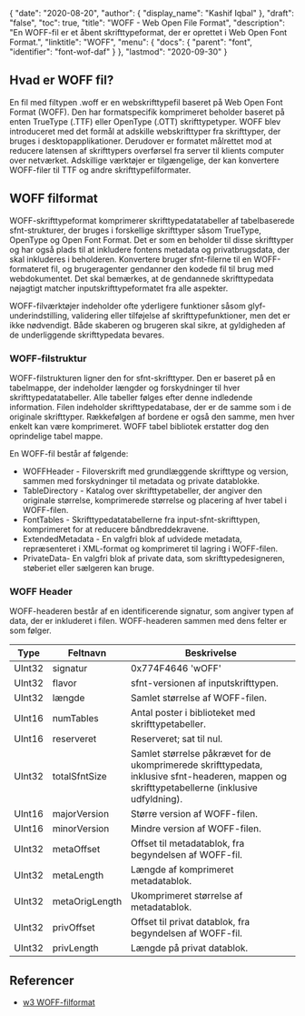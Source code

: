 {
  "date": "2020-08-20",
  "author": {
    "display_name": "Kashif Iqbal"
},
  "draft": "false",
  "toc": true,
  "title": "WOFF - Web Open File Format",
  "description": "En WOFF-fil er et åbent skrifttypeformat, der er oprettet i Web Open Font Format.",
  "linktitle": "WOFF",
  "menu": {
    "docs": {
      "parent": "font",
      "identifier": "font-wof-daf"
}
},
  "lastmod": "2020-09-30"
}

## Hvad er WOFF fil?

En fil med filtypen .woff er en webskrifttypefil baseret på Web Open Font Format (WOFF). Den har formatspecifik komprimeret beholder baseret på enten TrueType (.TTF) eller OpenType (.OTT) skrifttypetyper. WOFF blev introduceret med det formål at adskille webskrifttyper fra skrifttyper, der bruges i desktopapplikationer. Derudover er formatet målrettet mod at reducere latensen af skrifttypers overførsel fra server til klients computer over netværket. Adskillige værktøjer er tilgængelige, der kan konvertere WOFF-filer til TTF og andre skrifttypefilformater.

## WOFF filformat

WOFF-skrifttypeformat komprimerer skrifttypedatatabeller af tabelbaserede sfnt-strukturer, der bruges i forskellige skrifttyper såsom TrueType, OpenType og Open Font Format. Det er som en beholder til disse skrifttyper og har også plads til at inkludere fontens metadata og privatbrugsdata, der skal inkluderes i beholderen. Konvertere bruger sfnt-filerne til en WOFF-formateret fil, og brugeragenter gendanner den kodede fil til brug med webdokumentet. Det skal bemærkes, at de gendannede skrifttypedata nøjagtigt matcher inputskrifttypeformatet fra alle aspekter.

WOFF-filværktøjer indeholder ofte yderligere funktioner såsom glyf-underindstilling, validering eller tilføjelse af skrifttypefunktioner, men det er ikke nødvendigt. Både skaberen og brugeren skal sikre, at gyldigheden af de underliggende skrifttypedata bevares.

### WOFF-filstruktur

WOFF-filstrukturen ligner den for sfnt-skrifttyper. Den er baseret på en tabelmappe, der indeholder længder og forskydninger til hver skrifttypedatatabeller. Alle tabeller følges efter denne indledende information. Filen indeholder skrifttypedatabase, der er de samme som i de originale skrifttyper. Rækkefølgen af bordene er også den samme, men hver enkelt kan være komprimeret. WOFF tabel bibliotek erstatter dog den oprindelige tabel mappe.

En WOFF-fil består af følgende:

 * WOFFHeader - Filoverskrift med grundlæggende skrifttype og version, sammen med forskydninger til metadata og private datablokke.
 * TableDirectory - Katalog over skrifttypetabeller, der angiver den originale størrelse, komprimerede størrelse og placering af hver tabel i WOFF-filen.
 * FontTables - Skrifttypedatatabellerne fra input-sfnt-skrifttypen, komprimeret for at reducere båndbreddekravene.
 * ExtendedMetadata - En valgfri blok af udvidede metadata, repræsenteret i XML-format og komprimeret til lagring i WOFF-filen.
 * PrivateData- En valgfri blok af private data, som skrifttypedesigneren, støberiet eller sælgeren kan bruge.

### WOFF Header
WOFF-headeren består af en identificerende signatur, som angiver typen af data, der er inkluderet i filen. WOFF-headeren sammen med dens felter er som følger.

|Type|Feltnavn|Beskrivelse|
---|---|---|
|UInt32|signatur |0x774F4646 'wOFF' |
|UInt32| flavor |sfnt-versionen af inputskrifttypen.|
|UInt32| længde |Samlet størrelse af WOFF-filen.|
|UInt16| numTables |Antal poster i biblioteket med skrifttypetabeller.|
|UInt16| reserveret |Reserveret; sat til nul.|
|UInt32| totalSfntSize |Samlet størrelse påkrævet for de ukomprimerede skrifttypedata, inklusive sfnt-headeren, mappen og skrifttypetabellerne (inklusive udfyldning).|
|UInt16| majorVersion |Større version af WOFF-filen.|
|UInt16| minorVersion |Mindre version af WOFF-filen.|
|UInt32| metaOffset |Offset til metadatablok, fra begyndelsen af WOFF-fil.|
|UInt32| metaLength |Længde af komprimeret metadatablok.|
|UInt32| metaOrigLength |Ukomprimeret størrelse af metadatablok.|
|UInt32| privOffset |Offset til privat datablok, fra begyndelsen af WOFF-fil.|
|UInt32| privLength |Længde på privat datablok.|

## Referencer

 * [w3 WOFF-filformat](https://www.w3.org/TR/WOFF/)

